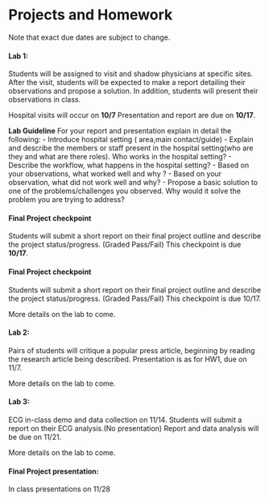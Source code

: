 # Projects and Homework

Note that exact due dates are subject to change.


#### Lab 1:  
Students will be assigned to visit and shadow physicians at specific sites. After the visit, students will be expected to make a report detailing their observations and propose a solution. In addition, students will present their observations in class.

Hospital visits will occur on **10/7**
Presentation and report are due on **10/17**.

**Lab Guideline**
For your report and presentation explain in detail the following:
	- Introduce hospital setting ( area,main contact/guide)
	- Explain and describe the members or staff present in the hospital setting(who are they and what are there roles). Who works in the hospital setting?
	- Describe the workflow, what happens in the hospital setting?
	- Based on your observations, what worked well and why ?
	- Based on your observation, what did not work well and why?
	- Propose a basic solution to one of the problems/challenges you observed. Why would it solve the problem you are trying to 
		address?

#### Final Project checkpoint
Students will submit a short report on their final project outline and describe the project status/progress. (Graded Pass/Fail) This checkpoint is due **10/17**.


#### Final Project checkpoint
Students will submit a short report on their final project outline and describe the project status/progress. (Graded Pass/Fail) This checkpoint is due 10/17.

More details on the lab to come.

#### Lab 2: 
Pairs of students will critique a popular press article, beginning by reading the research article being described. Presentation is as for HW1, due on 11/7.

More details on the lab to come.

#### Lab 3: 
ECG in-class demo and data collection on 11/14. Students will submit a report on their ECG analysis.(No presentation)
Report and data analysis will be due  on 11/21.

More details on the lab to come.

#### Final Project presentation: 
In class presentations on 11/28





